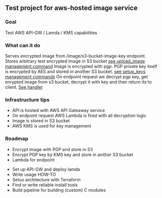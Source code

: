 ## Test project for aws-hosted image service

### Goal
Test AWS API-GW / Lamda / KMS capabilities

### What can it do
Serves encrypted image from /image/s3-bucket-image-key endpoint.
Stores arbitrary test encrypted image in S3 bucket [see upload_image management command](https://github.com/andyudina/aws-images-test/blob/master/aws_test/apps/setup/management/commands/upload_image.py)
Image is encrypted with pgp. PGP private key itself is encrypted by AES and stored in another S3 bucket. [see setup_keys management commands](https://github.com/andyudina/aws-images-test/blob/master/aws_test/apps/setup/management/commands/setup_keys.py)
On endpoint request we decrypt pgp key, get enrypted image from s3 bucket, decrypt it with key and then return its to client.
[See handler](https://github.com/andyudina/aws-images-test/blob/master/aws_image_lambda/handler.py)

### Infrastructure tips
- API is hosted with AWS API Gateaway service
- On endpoint request AWS Lambda is fired with all decryption logic
- Image is stored in S3 bucket
- AWS KMS is used for key management

### Roadmap
+ Encrypt image with PGP and store in S3
+ Encrypt PGP key by KMS key and store in anither S3 bucket
+ Lambda for endpoint 
- Set up API-GW and deploy lamda
- Write usage HOW-TO
- Setuo architecture with Terraform
- Find or write reliable install tools
- Build pipeline for building (custom) C modules
